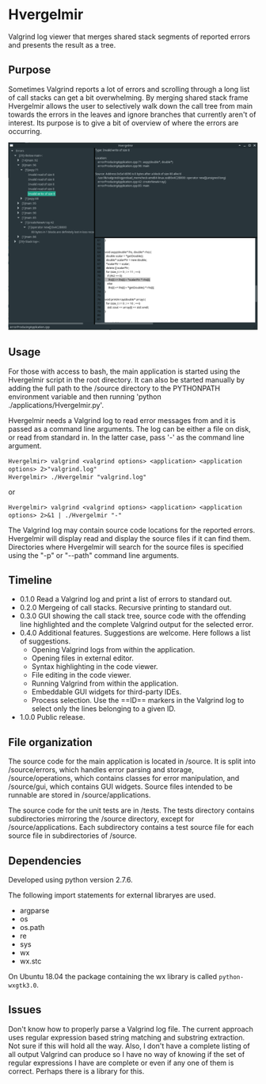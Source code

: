 Hvergelmir
==========

Valgrind log viewer that merges shared stack segments of reported errors and
presents the result as a tree.


## Purpose ##

Sometimes Valgrind reports a lot of errors and scrolling through a long list of
call stacks can get a bit overwhelming. By merging shared stack frame Hvergelmir
allows the user to selectively walk down the call tree from main towards the
errors in the leaves and ignore branches that currently aren't of interest. Its
purpose is to give a bit of overview of where the errors are occurring.


![screenshot](screenshot.png "Hvergelmir showing the error produced by the test application.")


## Usage ##

For those with access to bash, the main application is started using the
Hvergelmir script in the root directory. It can also be started manually by
adding the full path to the /source directory to the PYTHONPATH environment
variable and then running 'python ./applications/Hvergelmir.py'.

Hvergelmir needs a Valgrind log to read error messages from and it is passed as
a command line arguments. The log can be either a file on disk, or read from
standard in. In the latter case, pass '-' as the command line argument.

```
Hvergelmir> valgrind <valgrind options> <application> <application options> 2>"valgrind.log"
Hvergelmir> ./Hvergelmir "valgrind.log"
```

or

```
Hvergelmir> valgrind <valgrind options> <application> <application options> 2>&1 | ./Hvergelmir "-"
```

The Valgrind log may contain source code locations for the reported
errors. Hvergelmir will display read and display the source files if it can find
them. Directories where Hvergelmir will search for the source files is specified
using the "-p" or "--path" command line arguments.


## Timeline ##

* 0.1.0 Read a Valgrind log and print a list of errors to standard out.
* 0.2.0 Mergeing of call stacks. Recursive printing to standard out.
* 0.3.0 GUI showing the call stack tree, source code with the offending line highlighted and the complete Valgrind output for the selected error.
* 0.4.0 Additional features. Suggestions are welcome. Here follows a list of suggestions.
  * Opening Valgrind logs from within the application.
  * Opening files in external editor.
  * Syntax highlighting in the code viewer.
  * File editing in the code viewer.
  * Running Valgrind from within the application.
  * Embeddable GUI widgets for third-party IDEs.
  * Process selection. Use the ==ID== markers in the Valgrind log to select only the lines belonging to a given ID.
* 1.0.0 Public release.



## File organization ##

The source code for the main application is located in /source. It is split into
/source/errors, which handles error parsing and storage, /source/operations,
which contains classes for error manipulation, and /source/gui, which contains
GUI widgets. Source files intended to be runnable are stored in
/source/applications.

The source code for the unit tests are in /tests. The tests directory contains
subdirectories mirroring the /source directory, except for
/source/applications. Each subdirectory contains a test source file for each
source file in subdirectories of /source.

## Dependencies ##

Developed using python version 2.7.6.

The following import statements for external libraryes are used.

* argparse
* os
* os.path
* re
* sys
* wx
* wx.stc

On Ubuntu 18.04 the package containing the wx library is called `python-wxgtk3.0`.

## Issues ##

Don't know how to properly parse a Valgrind log file. The current approach uses
regular expression based string matching and substring extraction. Not sure if
this will hold all the way. Also, I don't have a complete listing of all output
Valgrind can produce so I have no way of knowing if the set of regular
expressions I have are complete or even if any one of them is correct. Perhaps
there is a library for this.

